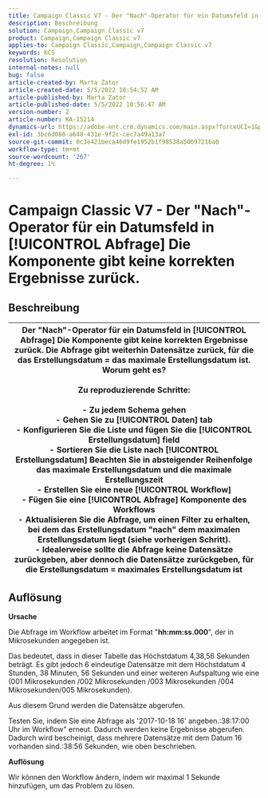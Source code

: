 ```yaml
---
title: Campaign Classic V7 - Der "Nach"-Operator für ein Datumsfeld in [!UICONTROL Abfrage] Die Komponente gibt keine korrekten Ergebnisse zurück.
description: Beschreibung
solution: Campaign,Campaign Classic v7
product: Campaign,Campaign Classic v7
applies-to: Campaign Classic,Campaign,Campaign Classic v7
keywords: KCS
resolution: Resolution
internal-notes: null
bug: false
article-created-by: Marta Zator
article-created-date: 5/5/2022 10:54:52 AM
article-published-by: Marta Zator
article-published-date: 5/5/2022 10:56:47 AM
version-number: 2
article-number: KA-15214
dynamics-url: https://adobe-ent.crm.dynamics.com/main.aspx?forceUCI=1&pagetype=entityrecord&etn=knowledgearticle&id=2279a3c8-61cc-ec11-a7b5-6045bd00dbbc
exl-id: 3bc6d080-a648-431e-9f2c-cec7a49a13a7
source-git-commit: 0c3e421beca46d9fe1952b1f98538a50697216a0
workflow-type: tm+mt
source-wordcount: '267'
ht-degree: 1%

---
```


# Campaign Classic V7 - Der &quot;Nach&quot;-Operator für ein Datumsfeld in [!UICONTROL Abfrage] Die Komponente gibt keine korrekten Ergebnisse zurück.

## Beschreibung



| Der &quot;Nach&quot;-Operator für ein Datumsfeld in [!UICONTROL Abfrage] Die Komponente gibt keine korrekten Ergebnisse zurück. Die Abfrage gibt weiterhin Datensätze zurück, für die das Erstellungsdatum = das maximale Erstellungsdatum ist. Worum geht es?<br><br><b>Zu reproduzierende Schritte:</b><br><br>  - Zu jedem Schema gehen<br>  - Gehen Sie zu [!UICONTROL Daten] tab<br>  - Konfigurieren Sie die Liste und fügen Sie die [!UICONTROL Erstellungsdatum] field<br>  - Sortieren Sie die Liste nach [!UICONTROL Erstellungsdatum] Beachten Sie in absteigender Reihenfolge das maximale Erstellungsdatum und die maximale Erstellungszeit<br>  - Erstellen Sie eine neue [!UICONTROL Workflow]<br>  - Fügen Sie eine [!UICONTROL Abfrage] Komponente des Workflows<br>  - Aktualisieren Sie die Abfrage, um einen Filter zu erhalten, bei dem das Erstellungsdatum &quot;nach&quot; dem maximalen Erstellungsdatum liegt (siehe vorherigen Schritt).<br>  - Idealerweise sollte die Abfrage keine Datensätze zurückgeben, aber dennoch die Datensätze zurückgeben, für die Erstellungsdatum = maximales Erstellungsdatum ist |
| --- |



## Auflösung


<b>Ursache</b>

Die Abfrage im Workflow arbeitet im Format &quot;<b>hh:mm:ss.000</b>&quot;, der in Mikrosekunden angegeben ist.

Das bedeutet, dass in dieser Tabelle das Höchstdatum 4,38,56 Sekunden beträgt. Es gibt jedoch 6 eindeutige Datensätze mit dem Höchstdatum 4 Stunden, 38 Minuten, 56 Sekunden und einer weiteren Aufspaltung wie eine (001 Mikrosekunden /002 Mikrosekunden /003 Mikrosekunden /004 Mikrosekunden/005 Mikrosekunden).

Aus diesem Grund werden die Datensätze abgerufen.

Testen Sie, indem Sie eine Abfrage als &#39;2017-10-18 16&#39; angeben.:38:17:00 Uhr im Workflow&quot; erneut. Dadurch werden keine Ergebnisse abgerufen. Dadurch wird bescheinigt, dass mehrere Datensätze mit dem Datum 16 vorhanden sind.:38:56 Sekunden, wie oben beschrieben.

<b>Auflösung</b>

Wir können den Workflow ändern, indem wir maximal 1 Sekunde hinzufügen, um das Problem zu lösen.
